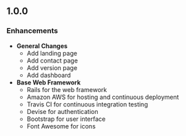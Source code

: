## 1.0.0

### Enhancements
- **General Changes**
  - Add landing page
  - Add contact page
  - Add version page
  - Add dashboard
- **Base Web Framework**
  - Rails for the web framework
  - Amazon AWS for hosting and continuous deployment
  - Travis CI for continuous integration testing
  - Devise for authentication
  - Bootstrap for user interface
  - Font Awesome for icons
